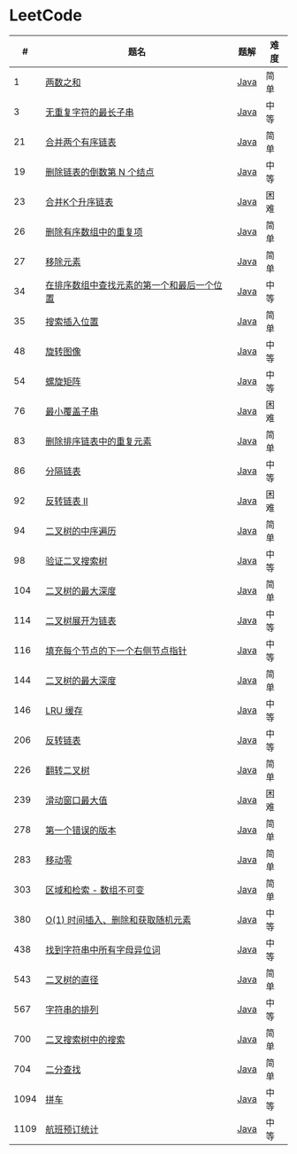 LeetCode
========

| #    | 题名                                                                                                             | 题解                                                                                         | 难度  |
|------|----------------------------------------------------------------------------------------------------------------|--------------------------------------------------------------------------------------------|-----|
| 1    | [两数之和](https://leetcode.cn/problems/two-sum/)                                                                  | [Java](java/src/array/twoSum/Solution.java)                                                | 简单  |
| 3    | [无重复字符的最长子串](https://leetcode.cn/problems/longest-substring-without-repeating-characters/)                     | [Java](java/src/slidingwindow/longestSubstringWithoutRepeatingCharacters/Solution.java)    | 中等  |
| 21   | [合并两个有序链表](https://leetcode.cn/problems/merge-two-sorted-lists/)                                               | [Java](java/src/linkedlist/mergeTwoSortedLists/Solution.java)                              | 简单  |
| 19   | [删除链表的倒数第 N 个结点](https://leetcode.cn/problems/remove-nth-node-from-end-of-list/)                               | [Java](java/src/linkedlist/removeNthNodeFromEndOfList/Solution.java)                       | 中等  |
| 23   | [合并K个升序链表](https://leetcode.cn/problems/merge-k-sorted-lists/)                                                 | [Java](java/src/linkedlist/mergeKSortedLists/Solution.java)                                | 困难  |
| 26   | [删除有序数组中的重复项](https://leetcode.cn/problems/remove-duplicates-from-sorted-array/)                               | [Java](java/src/array/removeDuplicatesFromSortedArray/Solution.java)                       | 简单  |
| 27   | [移除元素](https://leetcode.cn/problems/remove-element/)                                                           | [Java](java/src/array/removeElement/Solution.java)                                         | 简单  |
| 34   | [在排序数组中查找元素的第一个和最后一个位置](https://leetcode.cn/problems/find-first-and-last-position-of-element-in-sorted-array/) | [Java](java/src/binarysearch/findFirstAndLastPositionOfElementInSortedArray/Solution.java) | 中等  |
| 35   | [搜索插入位置](https://leetcode.cn/problems/search-insert-position/)                                                 | [Java](java/src/binarysearch/searchInsertPosition/SearchInsertPosition.java)               | 简单  |
| 48   | [旋转图像](https://leetcode.cn/problems/rotate-image/)                                                             | [Java](java/src/array/rotateImage/Solution.java)                                           | 中等  |
| 54   | [螺旋矩阵](https://leetcode.cn/problems/spiral-matrix/)                                                            | [Java](java/src/array/spiralMatrix/Solution.java)                                          | 中等  |
| 76   | [最小覆盖子串](https://leetcode.cn/problems/minimum-window-substring/)                                               | [Java](java/src/slidingwindow/minimumWindowSubstring/Solution.java)                        | 困难  |
| 83   | [删除排序链表中的重复元素](https://leetcode.cn/problems/remove-duplicates-from-sorted-list/)                               | [Java](java/src/linkedlist/removeDuplicatesFromSortedList/Solution.java)                   | 简单  |
| 86   | [分隔链表](https://leetcode.cn/problems/partition-list/)                                                           | [Java](java/src/linkedlist/partitionList/Solution.java)                                    | 中等  |
| 92   | [反转链表 II](https://leetcode.cn/problems/reverse-linked-list-ii/)                                                | [Java](java/src/linkedlist/reverseLinkedList2/Solution.java)                               | 困难  |
| 94   | [二叉树的中序遍历](https://leetcode.cn/problems/binary-tree-inorder-traversal/)                                        | [Java](java/src/binarytree/binaryTreeInorderTraversal/Solution.java)                       | 简单  |
| 98   | [验证二叉搜索树](https://leetcode.cn/problems/validate-binary-search-tree/)                                           | [Java](java/src/bst/validateBinarySearchTree/Solution.java)                                | 中等  |
| 104  | [二叉树的最大深度](https://leetcode.cn/problems/maximum-depth-of-binary-tree/)                                         | [Java](java/src/binarytree/maximumDepthOfBinaryTree/Solution.java)                         | 简单  |
| 114  | [二叉树展开为链表](https://leetcode.cn/problems/flatten-binary-tree-to-linked-list/)                                   | [Java](java/src/binarytree/flattenBinaryTreeToLinkedList/Solution.java)                    | 中等  |
| 116  | [填充每个节点的下一个右侧节点指针](https://leetcode.cn/problems/populating-next-right-pointers-in-each-node/)                  | [Java](java/src/binarytree/populatingNextRightPointersInEachNode/Solution.java)            | 中等  |
| 144  | [二叉树的最大深度](https://leetcode.cn/problems/binary-tree-preorder-traversal/)                                       | [Java](java/src/binarytree/binaryTreePreorderTraversal/Solution.java)                      | 简单  |
| 146  | [LRU 缓存](https://leetcode.cn/problems/lru-cache/)                                                              | [Java](java/src/linkedlist/lruCache/LRUCache.java)                                         | 中等  |
| 206  | [反转链表](https://leetcode.cn/problems/reverse-linked-list/)                                                      | [Java](java/src/linkedlist/reverseLinkedList/Solution.java)                                | 中等  |
| 226  | [翻转二叉树](https://leetcode.cn/problems/invert-binary-tree/)                                                      | [Java](java/src/binarytree/invertBinaryTree/Solution.java)                                 | 简单  |
| 239  | [滑动窗口最大值](https://leetcode.cn/problems/sliding-window-maximum/)                                                | [Java](java/src/array/slidingWindowMaximum/Solution.java)                                  | 困难  |
| 278  | [第一个错误的版本](https://leetcode.cn/problems/first-bad-version/)                                                    | [Java](java/src/binarysearch/firstBadVersion/FirstBadVersion.java)                         | 简单  |
| 283  | [移动零](https://leetcode.cn/problems/move-zeroes/)                                                               | [Java](java/src/array/moveZeroes/Solution.java)                                            | 简单  |
| 303  | [区域和检索 - 数组不可变](https://leetcode.cn/problems/range-sum-query-immutable/)                                       | [Java](java/src/array/rangeSumQueryImmutable/NumArray.java)                                | 简单  |
| 380  | [O(1) 时间插入、删除和获取随机元素](https://leetcode.cn/problems/insert-delete-getrandom-o1/)                                | [Java](java/src/array/insertDeleteGetrandomO1/RandomizedSet.java)                          | 中等  |
| 438  | [找到字符串中所有字母异位词](https://leetcode.cn/problems/find-all-anagrams-in-a-string/)                                   | [Java](java/src/slidingwindow/findAllAnagramsInAString/Solution.java)                      | 中等  |
| 543  | [二叉树的直径](https://leetcode.cn/problems/diameter-of-binary-tree/)                                                | [Java](java/src/binarytree/diameterOfBinaryTree/Solution.java)                             | 简单  |
| 567  | [字符串的排列](https://leetcode.cn/problems/permutation-in-string/)                                                  | [Java](java/src/slidingwindow/permutationInString/Solution.java)                           | 中等  |
| 700  | [二叉搜索树中的搜索](https://leetcode.cn/problems/search-in-a-binary-search-tree/)                                      | [Java](java/src/bst/searchInABinarySearchTree/Solution.java)                               | 简单  |
| 704  | [二分查找](https://leetcode.cn/problems/binary-search/)                                                            | [Java](java/src/binarysearch/binarySearch/Solution.java)                                   | 简单  |
| 1094 | [拼车](https://leetcode.cn/problems/car-pooling/)                                                                | [Java](java/src/array/carPooling/Solution.java)                                            | 中等  |
| 1109 | [航班预订统计](https://leetcode.cn/problems/corporate-flight-bookings/)                                              | [Java](java/src/array/corporateFlightBookings/Solution.java)                               | 中等  |
